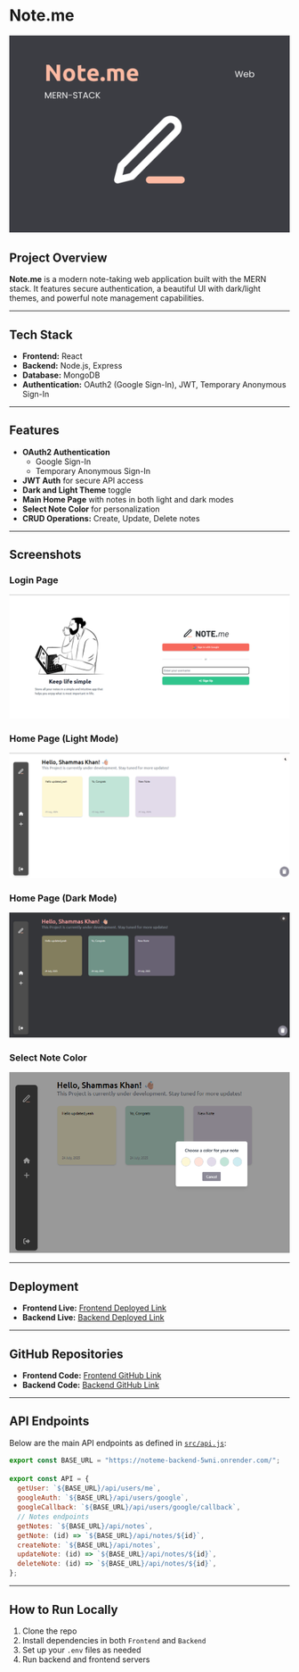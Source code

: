 # Note.me

![Cover](assets/COVER.png)

## Project Overview

**Note.me** is a modern note-taking web application built with the MERN stack. It features secure authentication, a beautiful UI with dark/light themes, and powerful note management capabilities.

---

## Tech Stack

- **Frontend:** React
- **Backend:** Node.js, Express
- **Database:** MongoDB
- **Authentication:** OAuth2 (Google Sign-In), JWT, Temporary Anonymous Sign-In

---

## Features

- **OAuth2 Authentication**
  - Google Sign-In
  - Temporary Anonymous Sign-In
- **JWT Auth** for secure API access
- **Dark and Light Theme** toggle
- **Main Home Page** with notes in both light and dark modes
- **Select Note Color** for personalization
- **CRUD Operations:** Create, Update, Delete notes

---

## Screenshots

### Login Page

![Login Page](assets/image.png)

### Home Page (Light Mode)

![Home Light](assets/image1.png)

### Home Page (Dark Mode)

![Home Dark](assets/image2.png)

### Select Note Color

![Note Color](assets/image3.png)

---

## Deployment

- **Frontend Live:** [Frontend Deployed Link](#)
- **Backend Live:** [Backend Deployed Link](#)

---

## GitHub Repositories

- **Frontend Code:** [Frontend GitHub Link](#)
- **Backend Code:** [Backend GitHub Link](#)

---

## API Endpoints

Below are the main API endpoints as defined in [`src/api.js`](Frontend/src/api.js):

```js
export const BASE_URL = "https://noteme-backend-5wni.onrender.com/";

export const API = {
  getUser: `${BASE_URL}/api/users/me`,
  googleAuth: `${BASE_URL}/api/users/google`,
  googleCallback: `${BASE_URL}/api/users/google/callback`,
  // Notes endpoints
  getNotes: `${BASE_URL}/api/notes`,
  getNote: (id) => `${BASE_URL}/api/notes/${id}`,
  createNote: `${BASE_URL}/api/notes`,
  updateNote: (id) => `${BASE_URL}/api/notes/${id}`,
  deleteNote: (id) => `${BASE_URL}/api/notes/${id}`,
};
```

---

## How to Run Locally

1. Clone the repo
2. Install dependencies in both `Frontend` and `Backend`
3. Set up your `.env` files as needed
4. Run backend and frontend servers
